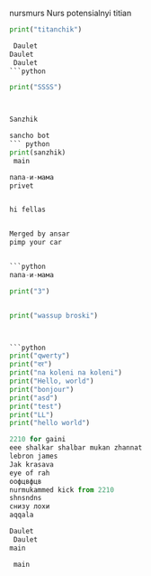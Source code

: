 nursmurs
Nurs potensialnyi titian
``` python
print("titanchik")

 Daulet
Daulet
 Daulet
```python

print("SSSS")



Sanzhik

sancho bot
``` python
print(sanzhik)
 main

папа-и-мама
privet


hi fellas


Merged by ansar
pimp your car


```python
папа-и-мама

print("3")


print("wassup broski")



```python
print("qwerty")
print("दर")
print("na koleni na koleni")
print("Hello, world")
print("bonjour")
print("asd")
print("test")
print("LL")
print("hello world")

2210 for gaini
eee shalkar shalbar mukan zhannat
lebron james
Jak krasava
eye of rah
оофцвфцв
nurmukammed kick from 2210
shnsndns
снизу лохи
aqqala

Daulet
 Daulet
main

 main
